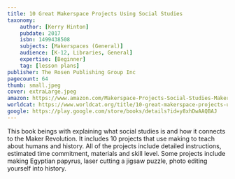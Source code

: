 ```yaml
---
title: 10 Great Makerspace Projects Using Social Studies
taxonomy:
	author: [Kerry Hinton]
	pubdate: 2017
	isbn: 1499438508
	subjects: [Makerspaces (General)]
	audience: [K-12, Libraries, General]
	expertise: [Beginner]
	tag: [lesson plans]
publisher: The Rosen Publishing Group Inc
pagecount: 64
thumb: small.jpeg
cover: extraLarge.jpeg
amazon: https://www.amazon.com/Makerspace-Projects-Social-Studies-Makerspaces/dp/1499438508/ref=sr_1_1?keywords=10+great+makerspace+projects+using+social+studies+Hinton+Kerry&qid=1572276323&sr=8-1
worldcat: https://www.worldcat.org/title/10-great-makerspace-projects-using-social-studies/oclc/972092904&referer=brief_results
google: https://play.google.com/store/books/details?id=y8xhDwAAQBAJ
---
```

This book beings with explaining what social studies is and how it connects to the Maker Revolution.  It includes 10 projects that use making to teach about humans and history.  All of the projects include detailed instructions, estimated time commitment, materials and skill level.  Some projects include making Egyptian papyrus, laser cutting a jigsaw puzzle, photo editing yourself into history.